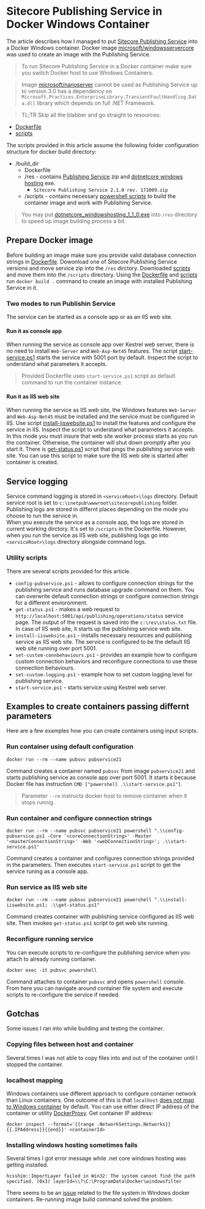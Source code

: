 # Sitecore Publishing Service in Docker Windows Container

The article describes how I managed to put [Sitecore Publishing Service][pub-service] into a Docker Windows container. Docker image [microsoft/windowsservercore][winservercore] was used to create an image with the Publishing Service.

>To run Sitecore Publishing Service in a Docker container make sure you switch Docker host to use Windows Containers.

>Image [microsoft/nanoserver][nanoserver] cannot be used as Publishing Service up to version 3.0 has a dependency on `Microsoft.Practices.EnterpriseLibrary.TransientFaultHandling.Data.dll` library which depends on full .NET Framework.

>TL;TR
Skip all the blabber and go straight to resources: 
* [Dockerfile][dockerfile]
* [scripts][scripts]

The scripts provided in this article assume the following folder configuration structure for docker build directory:
* /build_dir
  * Dockerfile
  * /res - contains [Publishing Service][pub-service] zip and [dotnetcore windows hosting][windowshosting] exe.
    * `Sitecore Publishing Service 2.1.0 rev. 171009.zip`
  * /scripts - contains necessary [powershell scripts][scripts] to build the container image and work with Publishing Service.

>You may put [dotnetcore_windowshosting_1_1_0.exe][windowshosting] into `/res` directory to speed up image building process a bit.

## Prepare Docker image
Before building an image make sure you provide valid database connection strings in [Dockerfile][dockerfile]. Dowonload one of Sitecore Publishing Service versions and move service zip into the `/res` dirctory. Downloaded [scripts][scripts] and move them into the `/scripts` directory. Using the [Dockerfile][dockerfile] and [scripts][scripts] run `docker build .` command to create an image with installed Publishing Service in it. 

### Two modes to run Publishin Service
The service can be started as a console app or as an IIS web site.

#### Run it as console app
When running the service as console app over Kestrel web server, there is no need to install `Web-Server` and `Web-Asp-Net45` features. The script [start-service.ps1][start-service] starts the service with 5001 port by default. Inspect the script to understand what parameters it accepts.
>Provided Dockerfile uses `start-service.ps1` script as default command to run the container instance.

#### Run it as IIS web site
When running the service as IIS web site, the Windows features `Web-Server` and `Web-Asp-Net45` must be installed and the service must be configured in IIS. Use script [install-iiswebsite.ps1][install-iiswebsite] to install the features and configure the service in IIS. Inspect the script to understand what parameters it accepts.  
In this mode you must insure that web site worker process starts as you run the container. Otherwise, the container will shut down promptly after you start it. There is [get-status.ps1][get-status] script that pings the publishing service web site. You can use this script to make sure the IIS web site is started after container is created.

## Service logging
Service command logging is stored in `<serviceRoot>\logs` directory. Default service root is set to `c:\inetpub\wwwroot\sitecorepublishing` folder. Publishing logs are stored in differnt places depending on the mode you choose to run the service in.  
When you execute the service as a console app, the logs are stored in current working dirctory. It's set to `/scripts` in the Dockerfile. However, when you run the service as IIS web site, publishing logs go into `<serviceRoot>\logs` directory alongside command logs.

### Utility scripts
There are several scripts provided for this article.
* `config-pubservice.ps1` - allows to configure connection strings for the publishing service and runs database upgrade command on them. You can overwrite default connection strings or configure connection strings for a different envioronment.
* `get-status.ps1` - makes a web request to `http://localhost:5001/api/publishing/operations/status` service page. The output of the request is saved into the `c:\res\status.txt` file. In case of IIS web site, it starts up the publishing service web site.
* `install-iiswebsite.ps1` - installs necessary resources and publishing service as IIS web site. The service is configured to be the default IIS web site running over port 5001.
* `set-custom-connbehaviours.ps1` - provides an example how to configure custom connection behaviors and reconfigure connections to use these connection behaviours.
* `set-custom-logging.ps1` - example how to set custom logging level for publishing service.
* `start-service.ps1` - starts service using Kestrel web server.

## Examples to create containers passing differnt parameters
Here are a few examples how  you can create containers using input scripts.
### Run container using default configuration
```docker
docker run --rm --name pubsvc pubservice21
```
Command creates a container named `pubsvc` from image `pubservice21` and starts publishing service as console app over port 5001. It starts it because Docker file has instruction `CMD ["powershell .\\start-service.ps1"]`.
>Parameter `--rm` instructs docker host to remove container when it stops runnig.

### Run container and configure connection strings
```docker
docker run --rm --name pubsvc pubservice21 powershell ".\\config-pubservice.ps1 -Core '<coreConnectionString>' -Master '<masterConnectionString>' -Web '<webConnectionString>'; .\\start-service.ps1"
```
Command creates a container and configures connection strings provided in the parameters. Then executes `start-service.ps1` script to get the service runing as a console app.

### Run service as IIS web site
```docker
docker run --rm --name pubsvc pubservice21 powershell ".\\install-iiswebsite.ps1; .\\get-status.ps1"
```
Command creates container with publishing service configured as IIS web site. Then invokes `get-status.ps1` script to get web site running.

### Reconfigure running service
You can execute scripts to re-configure the publishing service when you attach to already running container.
```docker
docker exec -it pubsvc powershell
```
Command attaches to container `pubsvc` and opens `powershell` console. From here you can navigate around container file system and execute scripts to re-configure the service if needed.

## Gotchas
Some issues I ran into while building and testing the container.

### Copying files between host and container
Several times I was not able to copy files into and out of the container until I stopped the container.

### localhost mapping
Windows containers use different approach to configure container network than Linux containers. One outcome of this is that `localhost` [does not map to Windows container](https://github.com/docker/for-win/issues/204) by default. You can use either direct IP address of the container or utility [DockerProxy][dockerproxy].
Get container IP address:
```
docker inspect --format='{{range .NetworkSettings.Networks}}{{.IPAddress}}{{end}}' <containerId>
```

### Installing windows hosting sometimes fails
Several times I got error message while .net core windows hosting was getting installed.
```
hcsshim::ImportLayer failed in Win32: The system cannot find the path specified. (0x3) layerId=\\?\C:\ProgramData\Docker\windowsfilter
```
There seems to be an [issue](https://github.com/moby/moby/issues/32838) related to the file system in Windows docker containers. Re-running image build command solved the problem.


[pub-service]: https://dev.sitecore.net/Downloads/Sitecore_Publishing_Service.aspx
[winservercore]: https://hub.docker.com/r/microsoft/windowsservercore/
[nanoserver]: https://hub.docker.com/r/microsoft/nanoserver/
[dockerfile]: ./resources/media/publishing-service-in-docker-container/Dockerfile
[scripts]: ./resources/media/publishing-service-in-docker-container/scripts
[windowshosting]: https://aka.ms/dotnetcore_windowshosting_1_1_0
[start-service]: ./resources/media/publishing-service-in-docker-container/scripts/start-service.ps1
[install-iiswebsite]: ./resources/media/publishing-service-in-docker-container/scripts/install-iiswebsite.ps1
[get-status]: ./resources/media/publishing-service-in-docker-container/scripts/get-status.ps1
[dockerproxy]: https://github.com/Kymeric/DockerProxy